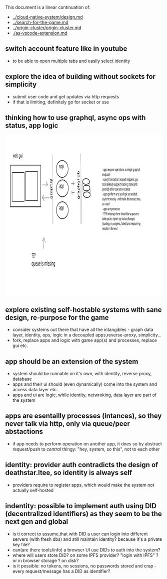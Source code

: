 
This document is a linear continuation of:

- [../cloud-native-system/design.md](../cloud-native-system/design.md)
- [../search-for-the-game.md](../search-for-the-game.md)
- [../origin-cluster/origin-cluster.md](../origin-cluster/origin-cluster.md)
- [./as-vscode-extension.md](./as-vscode-extension.md)

## switch account feature like in youtube

- to be able to open multiple tabs and easily select identity


## explore the idea of building without sockets for simplicity

- submit user code and get updates via http requests
- if that is limiting, definitely go for socket or sse

## thinking how to use graphql, async ops with status, app logic

<img height="512px" src="./svg/2020-10-16-graphql.svg"></img>

## explore existing self-hostable systems with sane design, re-purpose for the game

- consider systems out there that have all the intangibles - graph data layer, identity, ops, logic in a decoupled apps,reverse-proxy, simplicity...
- fork, replace apps and logic with game app(s) and processes, replace gui etc.

## app should be an extension of the system

- system should be runnable on it's own, with identity, reverse proxy, database
- apps and their ui should (even dynamically) come into the system and access data layer etc.
- apps and ui are logic, while identity, netwroking, data layer are part of the system


## apps are esentailly processes (intances), so they never talk via http, only via queue/peer abstactions

- if app needs to perform operation on another app, it does so by abstract request/push to *central* thingy: "hey, system, so this", not to each other

## identity: provider auth contradicts the design of deathstar.ltee, so identity is always self

- providers require to register apps, which would make the system not actually self-hosted

## indentity: possible to implement auth using DID (decentralized identifiers) as they seem to be the next gen and global

- is ti correct to assume,that with DID a user can login into different servers (with fresh dbs) and still maintain identity? because it's a private key file?
- can(are there tools/info) a browser UI use DIDs to auth into the system?
- where will users store DID? on some IPFS provider? "login with IPFS" ? or in browser storage ? on disk?
- is it possible: no tokens, no sessions, no passwords stored and crap - every request/message has a DID as identifier?  